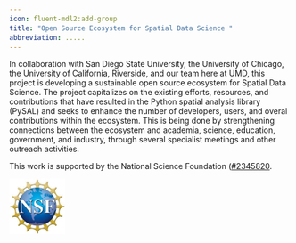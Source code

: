 ```yaml
---
icon: fluent-mdl2:add-group
title: "Open Source Ecosystem for Spatial Data Science "
abbreviation: .....
---
```

In collaboration with San Diego State University, the University of Chicago, the University of California, Riverside, and our team here at UMD, this project is developing a sustainable open source ecosystem for Spatial Data Science. The project capitalizes on the existing efforts, resources, and contributions that have resulted in the Python spatial analysis library (PySAL) and seeks to enhance the number of developers, users, and overal contributions within the ecosystem. This is being done by strengthening connections between the ecosystem and academia, science, education, government, and industry, through several specialist meetings and other outreach activities.

This work is supported by the National Science Foundation ([#2345820](https://www.nsf.gov/awardsearch/showAward?AWD_ID=2345820).

<a>
<img src="https://raw.githubusercontent.com/GEOSMASH/SMASH/main/SMASH/static/uploads/index.jpg" alt="nsf" width="100" height="100">
</a>
</div>

